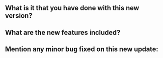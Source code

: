 

## What is it that you have done with this new version?

## What are the new features included?

## Mention any minor bug fixed on this new update:

